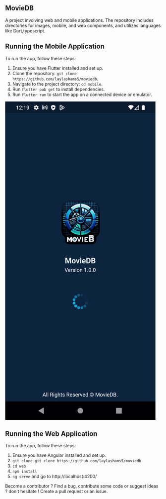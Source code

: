 ## MovieDB

A project involving web and mobile applications. The repository includes directories for images, mobile, and web components, and utilizes languages like Dart,typescript.

## Running the Mobile Application

To run the app, follow these steps:

1. Ensure you have Flutter installed and set up.
2. Clone the repository: `git clone https://github.com/laylashams5/moviedb`.
3. Navigate to the project directory: `cd mobile`.
4. Run `flutter pub get` to install dependencies.
5. Run `flutter run` to start the app on a connected device or emulator.

![Project Screenshot](images/movie_app_screenshots.gif)

## Running the Web Application

To run the app, follow these steps:

1. Ensure you have Angular installed and set up.
2. `git clone git clone https://github.com/laylashams5/moviedb`
3. `cd web`
4. `npm install`
5. `ng serve` and go to http://localhost:4200/

Become a contributor ?
Find a bug, contribute some code or suggest ideas ? don't hesitate ! Create a pull request or an issue.
